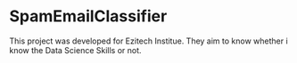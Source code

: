 # SpamEmailClassifier
This project was developed for Ezitech Institue. They aim to know whether i know the Data Science Skills or not.
